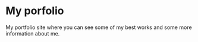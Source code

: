 # My porfolio

My portfolio site where you can see some of my best works and some more information about me.
